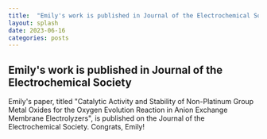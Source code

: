 ```yaml
---
title:  "Emily's work is published in Journal of the Electrochemical Society"
layout: splash
date: 2023-06-16
categories: posts
---
```


## Emily's work is published in Journal of the Electrochemical Society
Emily's paper, titled "Catalytic Activity and Stability of Non-Platinum Group Metal Oxides for the Oxygen Evolution Reaction in Anion Exchange Membrane Electrolyzers", is published on the Journal of the Electrochemical Society. Congrats, Emily!


